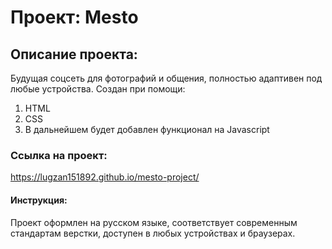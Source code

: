 # Проект: Mesto

## Описание проекта:

Будущая соцсеть для фотографий и общения, полностью адаптивен под любые устройства.
Создан при помощи:
1. HTML
2. CSS
3. В дальнейшем будет добавлен функционал на Javascript

### Ссылка на проект:
https://lugzan151892.github.io/mesto-project/

#### Инструкция:

Проект оформлен на русском языке, соответствует современным стандартам верстки, доступен в любых устройствах и браузерах.